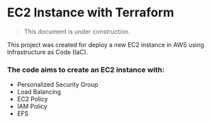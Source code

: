 # EC2 Instance with Terraform

> This document is under construction.

This project was created for deploy a new EC2 instance in AWS using Infrastructure as Code (IaC).

### The code aims to create an EC2 instance with:
- Personalized Security Group
- Load Balancing
- EC2 Policy
- IAM Policy
- EFS